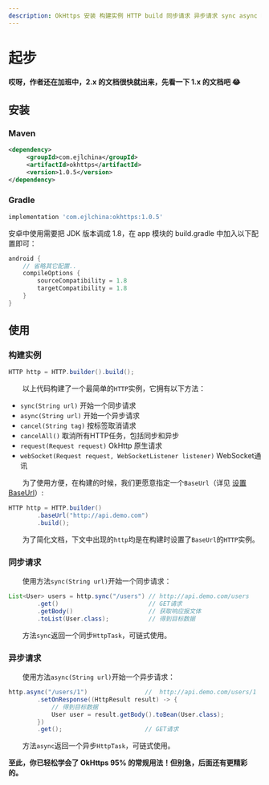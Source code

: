 ```yaml
---
description: OkHttps 安装 构建实例 HTTP build 同步请求 异步请求 sync async BaseUrl request webSocket gradle maven ejlchina
---
```


# 起步

#### 哎呀，作者还在加班中，2.x 的文档很快就出来，先看一下 1.x 的文档吧 :joy:

## 安装

### Maven

```xml
<dependency>
     <groupId>com.ejlchina</groupId>
     <artifactId>okhttps</artifactId>
     <version>1.0.5</version>
</dependency>
```
### Gradle

```groovy
implementation 'com.ejlchina:okhttps:1.0.5'
```

安卓中使用需要把 JDK 版本调成 1.8，在 app 模块的 build.gradle 中加入以下配置即可：

```groovy
android {
    // 省略其它配置..
    compileOptions {
        sourceCompatibility = 1.8
        targetCompatibility = 1.8
    }
}
```

## 使用

### 构建实例

```java
HTTP http = HTTP.builder().build();
```
　　以上代码构建了一个最简单的`HTTP`实例，它拥有以下方法：

* `sync(String url)`   开始一个同步请求 
* `async(String url)`  开始一个异步请求 
* `cancel(String tag)` 按标签取消请求
* `cancelAll()`        取消所有HTTP任务，包括同步和异步
* `request(Request request)`  OkHttp 原生请求 
* `webSocket(Request request, WebSocketListener listener)` WebSocket通讯

　　为了使用方便，在构建的时候，我们更愿意指定一个`BaseUrl`（详见 [设置 BaseUrl](/v1/configuration.html#设置-baseurl)）:

```java
HTTP http = HTTP.builder()
        .baseUrl("http://api.demo.com")
        .build();
```
　　为了简化文档，下文中出现的`http`均是在构建时设置了`BaseUrl`的`HTTP`实例。

### 同步请求

　　使用方法`sync(String url)`开始一个同步请求：

```java
List<User> users = http.sync("/users") // http://api.demo.com/users
        .get()                         // GET请求
        .getBody()                     // 获取响应报文体
        .toList(User.class);           // 得到目标数据
```
　　方法`sync`返回一个同步`HttpTask`，可链式使用。

### 异步请求

　　使用方法`async(String url)`开始一个异步请求：

```java
http.async("/users/1")                //  http://api.demo.com/users/1
        .setOnResponse((HttpResult result) -> {
            // 得到目标数据
            User user = result.getBody().toBean(User.class);
        })
        .get();                       // GET请求
```
　　方法`async`返回一个异步`HttpTask`，可链式使用。


**至此，你已轻松学会了 OkHttps 95% 的常规用法！但别急，后面还有更精彩的。**